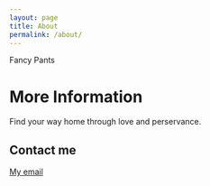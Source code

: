 ```yaml
---
layout: page
title: About
permalink: /about/
---
```


Fancy Pants

# More Information
Find your way home through love and perservance.

## Contact me

[My email](mailto:harrisaivan@gmail.com)